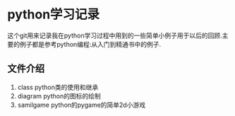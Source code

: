 # python学习记录

这个git用来记录我在python学习过程中用到的一些简单小例子用于以后的回顾.主要的例子都是参考python编程:从入门到精通书中的例子.

## 文件介绍
1. class python类的使用和继承
2. diagram python的图标的绘制
3. samilgame python的pygame的简单2d小游戏
